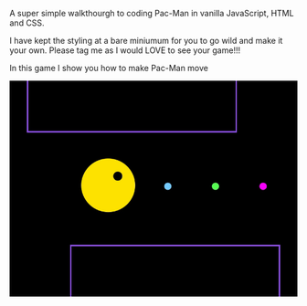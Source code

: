 A super simple walkthourgh to coding Pac-Man in vanilla JavaScript, HTML and CSS. 

I have kept the styling at a bare miniumum for you to go wild and make it your own. Please tag me as I would LOVE to see your game!!!

In this game I show you how to make Pac-Man move

   ![image Alt](https://github.com/Rajapnisha/Pac-Man-game/blob/5a6d1c3f2c232077783d5ccc67113069dfb47d21/pacman%20gif.gif)
